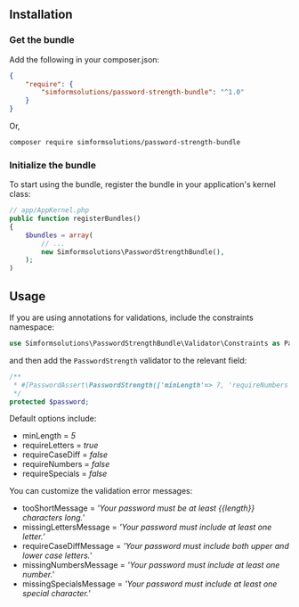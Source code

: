 
## Installation

### Get the bundle

Add the following in your composer.json:

``` json
{
    "require": {
        "simformsolutions/password-strength-bundle": "^1.0"
    }
}
```

Or,

``` bash
composer require simformsolutions/password-strength-bundle
```

### Initialize the bundle

To start using the bundle, register the bundle in your application's kernel class:

``` php
// app/AppKernel.php
public function registerBundles()
{
    $bundles = array(
        // ...
        new Simformsolutions\PasswordStrengthBundle(),
    );
)
```

## Usage

If you are using annotations for validations, include the constraints namespace:

``` php
use Simformsolutions\PasswordStrengthBundle\Validator\Constraints as PasswordAssert;
```

and then add the ```PasswordStrength``` validator to the relevant field:

``` php
/**
 * #[PasswordAssert\PasswordStrength(['minLength'=> 7, 'requireNumbers'=> true])]
 */
protected $password;
```

Default options include:

- minLength = _5_
- requireLetters = _true_
- requireCaseDiff = _false_
- requireNumbers = _false_
- requireSpecials  = _false_

You can customize the validation error messages:

- tooShortMessage = _'Your password must be at least {{length}} characters long.'_
- missingLettersMessage = _'Your password must include at least one letter.'_
- requireCaseDiffMessage = _'Your password must include both upper and lower case letters.'_
- missingNumbersMessage = _'Your password must include at least one number.'_
- missingSpecialsMessage = _'Your password must include at least one special character.'_
